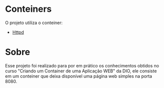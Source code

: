 # Conteiners
O projeto utiliza o conteiner:

- [Httpd](https://hub.docker.com/_/httpd)

# Sobre
Esse projeto foi realizado para por em prático os conhecimentos obtidos no curso "Criando um Container de uma Aplicação WEB" da DIO, ele consiste em um conteiner que deixa disponível uma página web simples na porta 8080.
